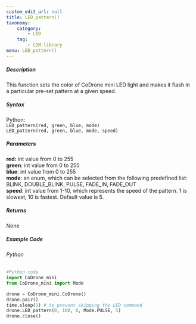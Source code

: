 ```yaml
---
custom_edit_url: null
title: LED_pattern()
taxonomy:
    category:
        - LED
    tag:
        - CDM-library
menu: LED_pattern()
---
```


##### Description

This function sets the color of CoDrone mini LED light and makes it flash in a particular pre-set pattern at a given speed.

##### Syntax
Python:<br/>
```LED_pattern(red, green, blue, mode)```<br/>
```LED_pattern(red, green, blue, mode, speed)```<br/>


##### Parameters
**red:** int value from 0 to 255<br/>
**green**: int value from 0 to 255<br/>
**blue**: int value from 0 to 255<br/>
**mode**: an enum, which can be selected from the following predefined list: BLINK, DOUBLE_BLINK, PULSE, FADE_IN, FADE_OUT<br/>
**speed**: int value from 1-10, which represents the speed of the pattern. 1 is slowest, 10 is fastest. Default value is 5.<br/>

##### Returns

None

##### Example Code
###### Python
```python
#Python code
import CoDrone_mini
from CoDrone_mini import Mode

drone = CoDrone_mini.CoDrone()
drone.pair()
time.sleep(1) # to prevent skipping the LED command
drone.LED_pattern(0, 100, 0, Mode.PULSE, 5)
drone.close() 
```